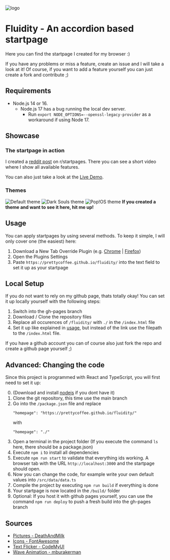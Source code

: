 ![logo](https://github.com/PrettyCoffee/fluidity/blob/main/public/logo192.png)

# Fluidity - An accordion based startpage
Here you can find the startpage I created for my browser :)

If you have any problems or miss a feature, create an issue and I will take a look at it! Of course, if you want to add a feature yourself you can just create a fork and contribute ;)

## Requirements
- Node.js 14 or 16.
  - Node.js 17 has a bug running the local dev server.
    - Run `export NODE_OPTIONS=--openssl-legacy-provider` as a workaround if using Node 17.

## Showcase
### The startpage in action
I created a [reddit post](https://www.reddit.com/r/startpages/comments/m82izg/my_new_startpage_any_ideas_for_names/) on r/startpages. There you can see a short video where I show all available features.

You can also just take a look at the [Live Demo](https://prettycoffee.github.io/fluidity/).

### Themes
![Default theme](https://github.com/PrettyCoffee/fluidity/blob/main/docs/default-theme.png)
![Dark Souls theme](https://github.com/PrettyCoffee/fluidity/blob/main/docs/DarkSouls-theme.png)
![Pop!OS theme](https://github.com/PrettyCoffee/fluidity/blob/main/docs/pop!os-theme.png)
**If you created a theme and want to see it here, hit me up!**

## Usage
You can apply startpages by using several methods. To keep it simple, I will only cover one (the easiest) here:
1. Download a New Tab Override Plugin (e.g. [Chrome](https://chrome.google.com/webstore/detail/new-tab-redirect/icpgjfneehieebagbmdbhnlpiopdcmna) | [Firefox](https://addons.mozilla.org/en-US/firefox/addon/new-tab-override/))
1. Open the Plugins Settings
1. Paste `https://prettycoffee.github.io/fluidity/` into the text field to set it up as your startpage

## Local Setup
If you do not want to rely on my github page, thats totally okay!
You can set it up locally yourself with the following steps:
1. Switch into the gh-pages branch
1. Download / Clone the repository files
1. Replace all occurences of `/fluidity/` with `./` in the `/index.html` file
1. Set it up like explained in [usage](#usage), but instead of the link use the filepath to the `/index.html` file.

If you have a github account you can of course also just fork the repo and create a github page yourself ;)

## Advanced: Changing the code
Since this project is programmed with React and TypeScript, you will first need to set it up:

0. (Download and install [nodejs](https://nodejs.org/en/) if you dont have it)
1. Clone the git repository, this time use the main branch
1. Go into the `/package.json` file and replace
    ```
    "homepage": "https://prettycoffee.github.io/fluidity/"
    ```
    with
    ```
    "homepage": "./"
    ```
1. Open a terminal in the project folder (If you execute the command `ls` here, there should be a package.json)
1. Execute `npm i` to install all dependencies
1. Execute `npm run start` to validate that everything ids working. A browser tab with the URL `http://localhost:3000` and the startpage should open.
1. Now you can change the code, for example write your own default values into `/src/data/data.ts`
1. Compile the project by executing `npm run build` if everything is done
1. Your startpage is now located in the `/build/` folder
1. Optional: If you host it with github pages yourself, you can use the command `npm run deploy` to push a fresh build into the gh-pages branch

## Sources

* [Pictures - DeathAndMilk](https://www.instagram.com/deathandmilk_/)
* [Icons - FontAwesome](https://fontawesome.com/icons)
* [Text Flicker - CodeMyUI](https://codemyui.com/crt-screen-text-flicker-animation-in-pure-css/)
* [Wave Animation - mburakerman](https://codepen.io/mburakerman/pen/eRZZEv)
